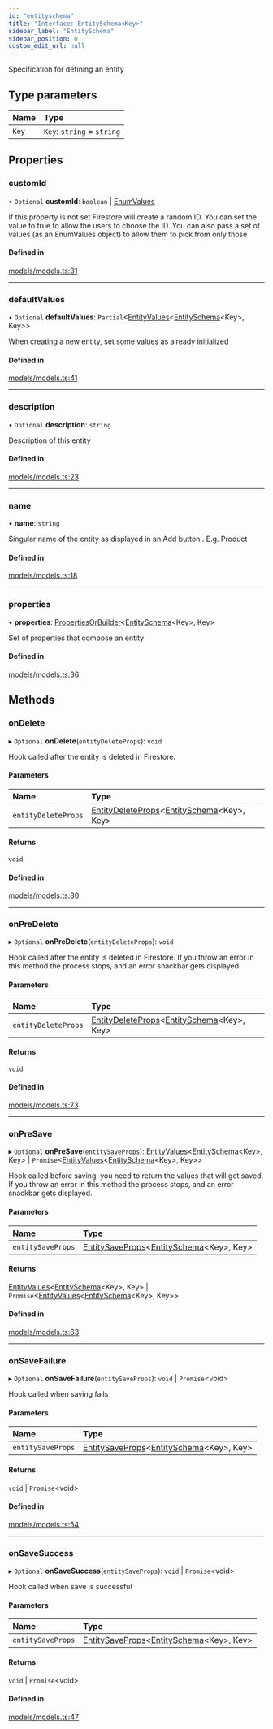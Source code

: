 ```yaml
---
id: "entityschema"
title: "Interface: EntitySchema<Key>"
sidebar_label: "EntitySchema"
sidebar_position: 0
custom_edit_url: null
---
```


Specification for defining an entity

## Type parameters

| Name | Type |
| :------ | :------ |
| `Key` | `Key`: `string` = `string` |

## Properties

### customId

• `Optional` **customId**: `boolean` \| [EnumValues](../types/enumvalues.md)

If this property is not set Firestore will create a random ID.
You can set the value to true to allow the users to choose the ID.
You can also pass a set of values (as an EnumValues object) to allow them
to pick from only those

#### Defined in

[models/models.ts:31](https://github.com/Camberi/firecms/blob/b1328ad/src/models/models.ts#L31)

___

### defaultValues

• `Optional` **defaultValues**: `Partial`<[EntityValues](../types/entityvalues.md)<[EntitySchema](entityschema.md)<Key\>, Key\>\>

When creating a new entity, set some values as already initialized

#### Defined in

[models/models.ts:41](https://github.com/Camberi/firecms/blob/b1328ad/src/models/models.ts#L41)

___

### description

• `Optional` **description**: `string`

Description of this entity

#### Defined in

[models/models.ts:23](https://github.com/Camberi/firecms/blob/b1328ad/src/models/models.ts#L23)

___

### name

• **name**: `string`

Singular name of the entity as displayed in an Add button . E.g. Product

#### Defined in

[models/models.ts:18](https://github.com/Camberi/firecms/blob/b1328ad/src/models/models.ts#L18)

___

### properties

• **properties**: [PropertiesOrBuilder](../types/propertiesorbuilder.md)<[EntitySchema](entityschema.md)<Key\>, Key\>

Set of properties that compose an entity

#### Defined in

[models/models.ts:36](https://github.com/Camberi/firecms/blob/b1328ad/src/models/models.ts#L36)

## Methods

### onDelete

▸ `Optional` **onDelete**(`entityDeleteProps`): `void`

Hook called after the entity is deleted in Firestore.

#### Parameters

| Name | Type |
| :------ | :------ |
| `entityDeleteProps` | [EntityDeleteProps](entitydeleteprops.md)<[EntitySchema](entityschema.md)<Key\>, Key\> |

#### Returns

`void`

#### Defined in

[models/models.ts:80](https://github.com/Camberi/firecms/blob/b1328ad/src/models/models.ts#L80)

___

### onPreDelete

▸ `Optional` **onPreDelete**(`entityDeleteProps`): `void`

Hook called after the entity is deleted in Firestore.
If you throw an error in this method the process stops, and an
error snackbar gets displayed.

#### Parameters

| Name | Type |
| :------ | :------ |
| `entityDeleteProps` | [EntityDeleteProps](entitydeleteprops.md)<[EntitySchema](entityschema.md)<Key\>, Key\> |

#### Returns

`void`

#### Defined in

[models/models.ts:73](https://github.com/Camberi/firecms/blob/b1328ad/src/models/models.ts#L73)

___

### onPreSave

▸ `Optional` **onPreSave**(`entitySaveProps`): [EntityValues](../types/entityvalues.md)<[EntitySchema](entityschema.md)<Key\>, Key\> \| `Promise`<[EntityValues](../types/entityvalues.md)<[EntitySchema](entityschema.md)<Key\>, Key\>\>

Hook called before saving, you need to return the values that will get
saved. If you throw an error in this method the process stops, and an
error snackbar gets displayed.

#### Parameters

| Name | Type |
| :------ | :------ |
| `entitySaveProps` | [EntitySaveProps](entitysaveprops.md)<[EntitySchema](entityschema.md)<Key\>, Key\> |

#### Returns

[EntityValues](../types/entityvalues.md)<[EntitySchema](entityschema.md)<Key\>, Key\> \| `Promise`<[EntityValues](../types/entityvalues.md)<[EntitySchema](entityschema.md)<Key\>, Key\>\>

#### Defined in

[models/models.ts:63](https://github.com/Camberi/firecms/blob/b1328ad/src/models/models.ts#L63)

___

### onSaveFailure

▸ `Optional` **onSaveFailure**(`entitySaveProps`): `void` \| `Promise`<void\>

Hook called when saving fails

#### Parameters

| Name | Type |
| :------ | :------ |
| `entitySaveProps` | [EntitySaveProps](entitysaveprops.md)<[EntitySchema](entityschema.md)<Key\>, Key\> |

#### Returns

`void` \| `Promise`<void\>

#### Defined in

[models/models.ts:54](https://github.com/Camberi/firecms/blob/b1328ad/src/models/models.ts#L54)

___

### onSaveSuccess

▸ `Optional` **onSaveSuccess**(`entitySaveProps`): `void` \| `Promise`<void\>

Hook called when save is successful

#### Parameters

| Name | Type |
| :------ | :------ |
| `entitySaveProps` | [EntitySaveProps](entitysaveprops.md)<[EntitySchema](entityschema.md)<Key\>, Key\> |

#### Returns

`void` \| `Promise`<void\>

#### Defined in

[models/models.ts:47](https://github.com/Camberi/firecms/blob/b1328ad/src/models/models.ts#L47)
